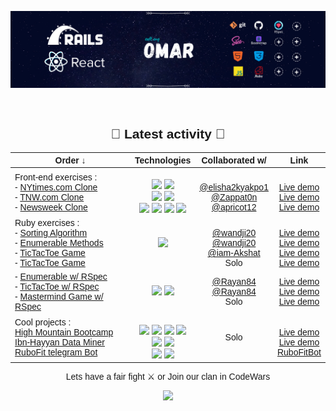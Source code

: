 [![Header](header-rspec.png "Header")]()

<div align="center" style="font-family:Arial; ">
<br>

## 🚴 Latest activity 🚴

| Order ↓ | Technologies | Collaborated w/ | Link |
| ------------- |:-------------:|:-----:|:-----:|
| Front-end exercises : <br> - [NYtimes.com Clone](https://github.com/elisha2kyakpo1/New-york-times-Milestone) <br> - [TNW.com Clone](https://github.com/Zappat0n/TNW-clone) <br> - [Newsweek Clone](https://github.com/od-c0d3r/newsweek-clone)  | <br> ![](https://img.shields.io/badge/-HTML-000000) ![](https://img.shields.io/badge/-CSS-lightgray) <br> ![](https://img.shields.io/badge/-HTML5-EA6228) ![](https://img.shields.io/badge/-CSS3-32A2D6) <br> ![](https://img.shields.io/badge/-HTML5-EA6228) ![](https://img.shields.io/badge/-CSS3-32A2D6) ![](https://img.shields.io/badge/-SASS-CF649A) ![](https://img.shields.io/badge/-Bootstrap4-563D7C)  | <br>[@elisha2kyakpo1](https://github.com/elisha2kyakpo1) <br> [@Zappat0n](https://github.com/Zappat0n) <br> [@apricot12](https://github.com/apricot12) | <br> [Live demo](https://nobbier-pencils.000webhostapp.com/) <br>  [Live demo](https://zappat0n.github.io/TNW-clone/) <br> [Live demo](https://od-c0d3r.github.io/newsweek-clone/) |
| Ruby exercises : <br> - [Sorting Algorithm](https://github.com/od-c0d3r/bubble-sort)<br> - [Enumerable Methods](https://github.com/wandji20/Enumerables-)<br>- [TicTacToe Game](https://github.com/iam-Akshat/ruby-tic-tac-toe)<br>- [TicTacToe Game](https://github.com/od-c0d3r/TicTacToe) | ![](https://img.shields.io/badge/-Ruby-880D04)   | <br>[@wandji20](https://github.com/wandji20)<br>[@wandji20](https://github.com/wandji20)<br>[@iam-Akshat](https://github.com/iam-Akshat)<br>Solo | <br> [Live demo](https://repl.it/@OmarRashad/Project-Bubble-Sorting-Algorithm)<br>[Live demo](https://repl.it/@OmarRashad/Project-Enumerables)<br>[Live demo](https://repl.it/@OmarRashad/ruby-tic-tac-toe#READ-ME.md)<br>[Live demo](https://repl.it/@OmarRashad/TicTacToa-v10#main.rb) |
|- [Enumerable w/ RSpec](https://github.com/od-c0d3r/Enumerables-/tree/adding-tests)<br>- [TicTacToe w/ RSpec](https://github.com/Rayan84/tic-tac-toe/tree/feature/adding_tests) <br> - [Mastermind Game w/ RSpec](https://github.com/od-c0d3r/Mastermind-Game) |![](https://img.shields.io/badge/-Ruby-880D04) ![](https://img.shields.io/badge/-RSpec-E44343)|[@Rayan84](https://github.com/Rayan84)<br>[@Rayan84](https://github.com/Rayan84) <br> Solo | [Live demo](https://repl.it/@OmarRashad/Enumerables-)<br>[Live demo](https://repl.it/@OmarRashad/tic-tac-toe) <br> [Live demo](https://repl.it/@OmarRashad/Mastermind-Game) |
| Cool projects :<br>[High Mountain Bootcamp](https://github.com/od-c0d3r/highmount)  <br> [Ibn-Hayyan Data Miner](https://github.com/od-c0d3r/IbnHayyan-DataMiner)  <br> [RuboFit telegram Bot](https://github.com/od-c0d3r/RuboFitBot) | <br>![](https://img.shields.io/badge/-HTML5-EA6228) ![](https://img.shields.io/badge/-CSS3-32A2D6) ![](https://img.shields.io/badge/-SASS-CF649A) ![](https://img.shields.io/badge/-Bootstrap4-563D7C) <br>![](https://img.shields.io/badge/-Ruby-880D04) ![](https://img.shields.io/badge/-RSpec-E44343) <br>![](https://img.shields.io/badge/-Ruby-880D04) ![](https://img.shields.io/badge/API-telegram-32AFED) | Solo | <br> [Live demo](https://od-c0d3r.github.io/highmount/) <br> [Live demo](https://repl.it/@OmarRashad/Ibn-Hayyan-Data-Miner) <br> [RuboFitBot](https://telegram.me/RuboFitBot) |

Lets have a fair fight ⚔ or Join our clan in CodeWars 

[![](https://www.codewars.com/users/od-c0d3r/badges/micro)](https://www.codewars.com/r/cvjbdw)

</div>
